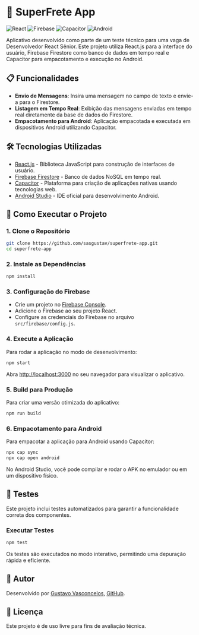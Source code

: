 # 🚀 SuperFrete App

![React](https://img.shields.io/badge/React-17.0.2-61DAFB?logo=react) ![Firebase](https://img.shields.io/badge/Firebase-9.6.1-FFCA28?logo=firebase) ![Capacitor](https://img.shields.io/badge/Capacitor-3.0.2-1195E3?logo=capacitor) ![Android](https://img.shields.io/badge/Android-API%2030-3DDC84?logo=android)

Aplicativo desenvolvido como parte de um teste técnico para uma vaga de Desenvolvedor React Sênior. Este projeto utiliza React.js para a interface do usuário, Firebase Firestore como banco de dados em tempo real e Capacitor para empacotamento e execução no Android.

## 📋 Funcionalidades

- **Envio de Mensagens**: Insira uma mensagem no campo de texto e envie-a para o Firestore.
- **Listagem em Tempo Real**: Exibição das mensagens enviadas em tempo real diretamente da base de dados do Firestore.
- **Empacotamento para Android**: Aplicação empacotada e executada em dispositivos Android utilizando Capacitor.

## 🛠️ Tecnologias Utilizadas

- [React.js](https://reactjs.org/) - Biblioteca JavaScript para construção de interfaces de usuário.
- [Firebase Firestore](https://firebase.google.com/docs/firestore) - Banco de dados NoSQL em tempo real.
- [Capacitor](https://capacitorjs.com/) - Plataforma para criação de aplicações nativas usando tecnologias web.
- [Android Studio](https://developer.android.com/studio) - IDE oficial para desenvolvimento Android.

## 🚀 Como Executar o Projeto

### 1. Clone o Repositório

```bash
git clone https://github.com/sasgustav/superfrete-app.git
cd superfrete-app
```

### 2. Instale as Dependências

```bash
npm install
```

### 3. Configuração do Firebase

- Crie um projeto no [Firebase Console](https://console.firebase.google.com/).
- Adicione o Firebase ao seu projeto React.
- Configure as credenciais do Firebase no arquivo `src/firebase/config.js`.

### 4. Execute a Aplicação

Para rodar a aplicação no modo de desenvolvimento:

```bash
npm start
```

Abra [http://localhost:3000](http://localhost:3000) no seu navegador para visualizar o aplicativo.

### 5. Build para Produção

Para criar uma versão otimizada do aplicativo:

```bash
npm run build
```

### 6. Empacotamento para Android

Para empacotar a aplicação para Android usando Capacitor:

```bash
npx cap sync
npx cap open android
```

No Android Studio, você pode compilar e rodar o APK no emulador ou em um dispositivo físico.

## 🧪 Testes

Este projeto inclui testes automatizados para garantir a funcionalidade correta dos componentes.

### Executar Testes

```bash
npm test
```

Os testes são executados no modo interativo, permitindo uma depuração rápida e eficiente.

## 👤 Autor

Desenvolvido por [Gustavo Vasconcelos](https://www.linkedin.com/in/gustavo-vasconcelos-software-engineer/), [GitHub](https://github.com/sasgustav).

## 📄 Licença

Este projeto é de uso livre para fins de avaliação técnica.
